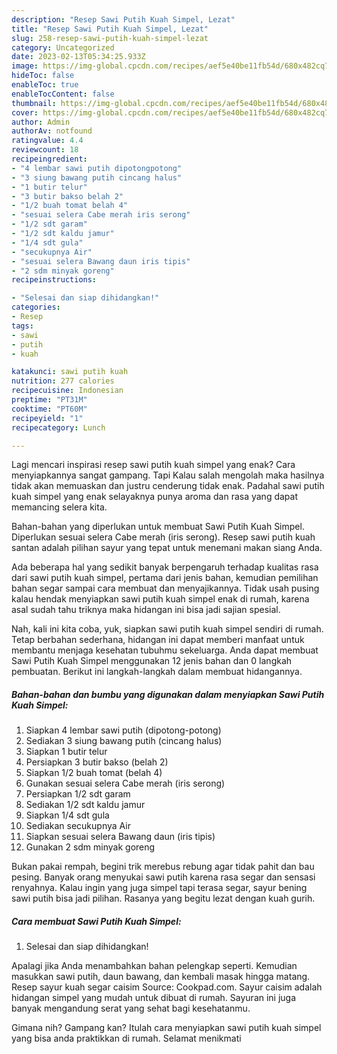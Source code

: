```yaml
---
description: "Resep Sawi Putih Kuah Simpel, Lezat"
title: "Resep Sawi Putih Kuah Simpel, Lezat"
slug: 258-resep-sawi-putih-kuah-simpel-lezat
category: Uncategorized
date: 2023-02-13T05:34:25.933Z
image: https://img-global.cpcdn.com/recipes/aef5e40be11fb54d/680x482cq70/sawi-putih-kuah-simpel-foto-resep-utama.jpg
hideToc: false
enableToc: true
enableTocContent: false
thumbnail: https://img-global.cpcdn.com/recipes/aef5e40be11fb54d/680x482cq70/sawi-putih-kuah-simpel-foto-resep-utama.jpg
cover: https://img-global.cpcdn.com/recipes/aef5e40be11fb54d/680x482cq70/sawi-putih-kuah-simpel-foto-resep-utama.jpg
author: Admin
authorAv: notfound
ratingvalue: 4.4
reviewcount: 18
recipeingredient:
- "4 lembar sawi putih dipotongpotong"
- "3 siung bawang putih cincang halus"
- "1 butir telur"
- "3 butir bakso belah 2"
- "1/2 buah tomat belah 4"
- "sesuai selera Cabe merah iris serong"
- "1/2 sdt garam"
- "1/2 sdt kaldu jamur"
- "1/4 sdt gula"
- "secukupnya Air"
- "sesuai selera Bawang daun iris tipis"
- "2 sdm minyak goreng"
recipeinstructions:

- "Selesai dan siap dihidangkan!"
categories:
- Resep
tags:
- sawi
- putih
- kuah

katakunci: sawi putih kuah 
nutrition: 277 calories
recipecuisine: Indonesian
preptime: "PT31M"
cooktime: "PT60M"
recipeyield: "1"
recipecategory: Lunch

---
```



Lagi mencari inspirasi resep sawi putih kuah simpel yang enak? Cara menyiapkannya sangat gampang. Tapi Kalau salah mengolah maka hasilnya tidak akan memuaskan dan justru cenderung tidak enak. Padahal sawi putih kuah simpel yang enak selayaknya punya aroma dan rasa yang dapat memancing selera kita.


Bahan-bahan yang diperlukan untuk membuat Sawi Putih Kuah Simpel. Diperlukan sesuai selera Cabe merah (iris serong). Resep sawi putih kuah santan adalah pilihan sayur yang tepat untuk menemani makan siang Anda.

Ada beberapa hal yang sedikit banyak berpengaruh terhadap kualitas rasa dari sawi putih kuah simpel, pertama dari jenis bahan, kemudian pemilihan bahan segar sampai cara membuat dan menyajikannya. Tidak usah pusing kalau hendak menyiapkan sawi putih kuah simpel enak di rumah, karena asal sudah tahu triknya maka hidangan ini bisa jadi sajian spesial.


Nah, kali ini kita coba, yuk, siapkan sawi putih kuah simpel sendiri di rumah. Tetap berbahan sederhana, hidangan ini dapat memberi manfaat untuk membantu menjaga kesehatan tubuhmu sekeluarga. Anda dapat membuat Sawi Putih Kuah Simpel menggunakan 12 jenis bahan dan 0 langkah pembuatan. Berikut ini langkah-langkah dalam membuat hidangannya.

<!--inarticleads1-->

##### Bahan-bahan dan bumbu yang digunakan dalam menyiapkan Sawi Putih Kuah Simpel:

1. Siapkan 4 lembar sawi putih (dipotong-potong)
1. Sediakan 3 siung bawang putih (cincang halus)
1. Siapkan 1 butir telur
1. Persiapkan 3 butir bakso (belah 2)
1. Siapkan 1/2 buah tomat (belah 4)
1. Gunakan sesuai selera Cabe merah (iris serong)
1. Persiapkan 1/2 sdt garam
1. Sediakan 1/2 sdt kaldu jamur
1. Siapkan 1/4 sdt gula
1. Sediakan secukupnya Air
1. Siapkan sesuai selera Bawang daun (iris tipis)
1. Gunakan 2 sdm minyak goreng


Bukan pakai rempah, begini trik merebus rebung agar tidak pahit dan bau pesing. Banyak orang menyukai sawi putih karena rasa segar dan sensasi renyahnya. Kalau ingin yang juga simpel tapi terasa segar, sayur bening sawi putih bisa jadi pilihan. Rasanya yang begitu lezat dengan kuah gurih. 

<!--inarticleads2-->

##### Cara membuat Sawi Putih Kuah Simpel:


1. Selesai dan siap dihidangkan!

Apalagi jika Anda menambahkan bahan pelengkap seperti. Kemudian masukkan sawi putih, daun bawang, dan kembali masak hingga matang. Resep sayur kuah segar caisim Source: Cookpad.com. Sayur caisim adalah hidangan simpel yang mudah untuk dibuat di rumah. Sayuran ini juga banyak mengandung serat yang sehat bagi kesehatanmu. 

Gimana nih? Gampang kan? Itulah cara menyiapkan sawi putih kuah simpel yang bisa anda praktikkan di rumah. Selamat menikmati

